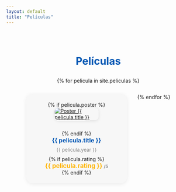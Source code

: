 ```yaml
---
layout: default
title: "Películas"
---
```


<div class="container" style="max-width:900px; margin:auto; padding:2em 1em;">
  <h1 style="color:#0056b3; font-size:2em; text-align:center; margin-bottom:1em;">Películas</h1>
  <div class="peliculas-list">
    {% for pelicula in site.peliculas %}
      <div class="pelicula-card">
        {% if pelicula.poster %}
          <a href="{{ site.baseurl }}{{ pelicula.url }}" style="display:block; margin-bottom:1em;">
            <img src="{{ pelicula.poster }}" alt="Poster {{ pelicula.title }}">
          </a>
        {% endif %}
        <a href="{{ site.baseurl }}{{ pelicula.url }}" class="pelicula-title">{{ pelicula.title }}</a>
        <span class="pelicula-year">{{ pelicula.year }}</span>
        {% if pelicula.rating %}
          <span class="pelicula-rating">{{ pelicula.rating }}<span class="pelicula-max">/5</span></span>
        {% endif %}
      </div>
    {% endfor %}
  </div>
</div>

<style>
.peliculas-list {
  display:flex;
  flex-wrap:wrap;
  gap:2em;
  justify-content:center;
  margin-bottom:2em;
}
.pelicula-card {
  background:#f7f7f7;
  border-radius:18px;
  box-shadow:0 2px 12px rgba(0,0,0,0.08);
  padding:1.5em 2em;
  max-width:320px;
  min-width:220px;
  margin-bottom:1em;
  display:flex;
  flex-direction:column;
  align-items:center;
}
.pelicula-card img {
  max-width:120px;
  border-radius:10px;
  box-shadow:0 2px 8px rgba(0,0,0,0.10);
  margin-bottom:1em;
}
.pelicula-title {
  font-size:1.15em;
  font-weight:bold;
  color:#0056b3;
  text-decoration:none;
  margin-bottom:0.5em;
  text-align:center;
}
.pelicula-year {
  color:#888;
  font-size:0.95em;
  margin-bottom:0.7em;
}
.pelicula-rating {
  color:#ffb400;
  font-size:1.2em;
  font-weight:bold;
  text-align:center;
}
.pelicula-max {
  font-size:0.7em;
  color:#888;
  margin-left:0.3em;
}
@media (max-width: 700px) {
  .peliculas-list { flex-direction:column; gap:1em; align-items:center; }
  .pelicula-card { max-width:98vw; min-width:0; width:100%; }
}
</style>

